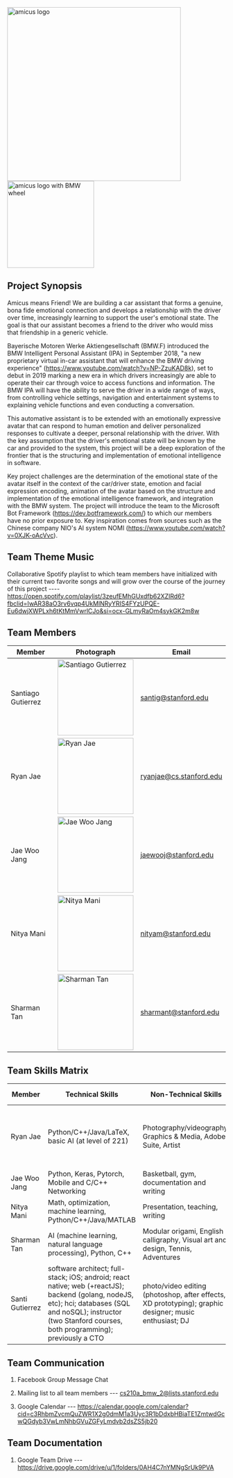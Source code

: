 <img src="https://scontent-lax3-2.xx.fbcdn.net/v/t1.0-9/50739364_1318699318270340_5766741017973751808_n.jpg?_nc_cat=107&_nc_eui2=AeG1WWLG402AIcB3eHIQ6fmlqOuH2U-tg8nQzZJp0wJJ-7_TwoJEeJgQjluXdXlgjBe7cgttHsyuC0pRfKGhAXgJ0yfuLvz4A-OGuZwTsUB8bQ&_nc_ht=scontent-lax3-2.xx&oh=042fba7b241d6023dfed176b4aa64e9a&oe=5CF48198" alt="amicus logo" width="400">
<img src="https://scontent-lax3-2.xx.fbcdn.net/v/t1.0-9/50861971_1318699328270339_5453801093672730624_n.jpg?_nc_cat=111&_nc_eui2=AeEooq7qyJihFo8RxMrN0XNDj24cg8rZawfdgRFw6X4q-UKEc9oQQZv5JLGRID0vncXrRV2jmvzrs2cO7rsx4EqK94vE_ltorTY2QysWAnkjsg&_nc_ht=scontent-lax3-2.xx&oh=c7275c01ccc0a21071f03d489b02c20c&oe=5CF66E66" alt="amicus logo with BMW wheel" width="200">

Project Synopsis
------
Amicus means Friend! We are building a car assistant that forms a genuine, bona fide emotional connection and develops a relationship with the driver over time, increasingly learning to support the user's emotional state. The goal is that our assistant becomes a friend to the driver who would miss that friendship in a generic vehicle.

Bayerische Motoren Werke Aktiengesellschaft (BMW.F) introduced the BMW Intelligent Personal Assistant (IPA) in September 2018, "a new proprietary virtual in-car assistant that will enhance the BMW driving experience" (https://www.youtube.com/watch?v=NP-ZzuKAD8k), set to debut in 2019 marking a new era in which drivers increasingly are able to operate their car through voice to access functions and information. The BMW IPA will have the ability to serve the driver in a wide range of ways, from controlling vehicle settings, navigation and entertainment systems to explaining vehicle functions and even conducting a conversation. 

This automative assistant is to be extended with an emotionally expressive avatar that can respond to human emotion and deliver personalized responses to cultivate a deeper, personal relationship with the driver. With the key assumption that the driver's emotional state will be known by the car and provided to the system, this project will be a deep exploration of the frontier that is the structuring and implementation of emotional intelligence in software.

Key project challenges are the determination of the emotional state of the avatar itself in the context of the car/driver state, emotion and facial expression encoding, animation of the avatar based on the structure and implementation of the emotional intelligence framework, and integration with the BMW system. The project will introduce the team to the Microsoft Bot Framework (https://dev.botframework.com/) to which our members have no prior exposure to. Key inspiration comes from sources such as the Chinese company NIO's AI system NOMI (https://www.youtube.com/watch?v=0XJK-oAcVvc).

Team Theme Music
------
Collaborative Spotify playlist to which team members have initialized with their current two favorite songs and will grow over the course of the journey of this project ---- https://open.spotify.com/playlist/3zeufEMhGUxdfb62XZIRd6?fbclid=IwAR38aO3rv6vqp4UkMlNRyYRIS4FYzUPQE-Eu6dwjXWPLxh6tKtMmVwrlCJo&si=ocx-GLmyRaOm4sykGK2m8w

Team Members
------
Member | Photograph | Email 
--- | --- | ---
Santiago Gutierrez | <img src="https://scontent-lax3-2.xx.fbcdn.net/v/t31.0-8/20248454_10213592044100557_6075452446641609189_o.jpg?_nc_cat=104&_nc_ht=scontent-lax3-2.xx&oh=26b50339671ab417cfe5c5443ec62a89&oe=5CC5BEDB" alt="Santiago Gutierrez" width="175">  | santig@stanford.edu
Ryan Jae | <img src="https://scontent-lax3-2.xx.fbcdn.net/v/t1.0-9/25289513_1037307379742870_1375725072571679165_n.jpg?_nc_cat=100&_nc_ht=scontent-lax3-2.xx&oh=d7e1cd7851d17b0c1715b6e56fc9ca24&oe=5CBB6831" alt="Ryan Jae" width="175">  | ryanjae@cs.stanford.edu
Jae Woo Jang | <img src="https://scontent-lax3-2.xx.fbcdn.net/v/t1.0-9/39989059_10214602599971439_5032261409463861248_n.jpg?_nc_cat=103&_nc_ht=scontent-lax3-2.xx&oh=de17879d9770fa0f9ddc13bb33f81d28&oe=5CC0465C" alt="Jae Woo Jang" width="175">  | jaewooj@stanford.edu
Nitya Mani | <img src="https://scontent-lax3-2.xx.fbcdn.net/v/t31.0-8/15025495_736589466492600_5997529043490600171_o.jpg?_nc_cat=109&_nc_ht=scontent-lax3-2.xx&oh=f74b3c6fdbf320f0b73182f3dec81832&oe=5CC99FE0" alt="Nitya Mani" width="175">  | nityam@stanford.edu
Sharman Tan | <img src="https://scontent-lax3-2.xx.fbcdn.net/v/t1.0-9/32484632_949899211838375_6179285541721210880_o.jpg?_nc_cat=102&_nc_ht=scontent-lax3-2.xx&oh=b1473b3f42ff0b7ad4dbb744bb2c1702&oe=5CC53795" alt="Sharman Tan" width="175">  | sharmant@stanford.edu

Team Skills Matrix
------
Member | Technical Skills | Non-Technical Skills | Personal Traits | Desired Growth | Weaknesses | Hat
--- | --- | --- | --- | --- | --- | ---
Ryan Jae | Python/C++/Java/LaTeX, basic AI (at level of 221) | Photography/videography, Graphics & Media, Adobe Suite, Artist | Optimistic Pessimist, Aesthetician, Wanderluster, Night Owl Grinder, Creative | Project development from ground up | 20 units (with CS110), Public Speaking, Perfectionist | White Hat
Jae Woo Jang | Python, Keras, Pytorch, Mobile and C/C++ Networking | Basketball, gym, documentation and writing | Sarcastic | risk-taking mindset | UI/UX, Design  | Black 
Nitya Mani | Math, optimization, machine learning, Python/C++/Java/MATLAB | Presentation, teaching, writing  | Organized, enthusiastic, teammate | Project management | UI/UX/Frontend development | Blue Hat 
Sharman Tan | AI (machine learning, natural language processing), Python, C++ | Modular origami, English calligraphy, Visual art and design, Tennis, Adventures | Creative, Open minded, Hard working | Driving end-to-end product development | UI/UX/Front End/Being outspoken | Yellow-Green Hat 
Santi Gutierrez | software architect; full-stack; iOS; android; react native; web (+reactJS); backend (golang, nodeJS, etc); hci; databases (SQL and noSQL); instructor (two Stanford courses, both programming); previously a CTO | photo/video editing (photoshop, after effects, XD prototyping); graphic designer; music enthusiast; DJ |  diligent; team-player; big picture. | team building from the upmost level | sometimes too optimistic; need to re-asses better based on deadlines | green

Team Communication
------
1. Facebook Group Message Chat

2. Mailing list to all team members --- cs210a_bmw_2@lists.stanford.edu

3. Google Calendar --- https://calendar.google.com/calendar?cid=c3RhbmZvcmQuZWR1X2g0dmM1a3Uyc3R1bDdxbHBiaTE1ZmtwdGcwQGdyb3VwLmNhbGVuZGFyLmdvb2dsZS5jb20

Team Documentation
------
1. Google Team Drive --- https://drive.google.com/drive/u/1/folders/0AH4C7nYMNgSrUk9PVA
